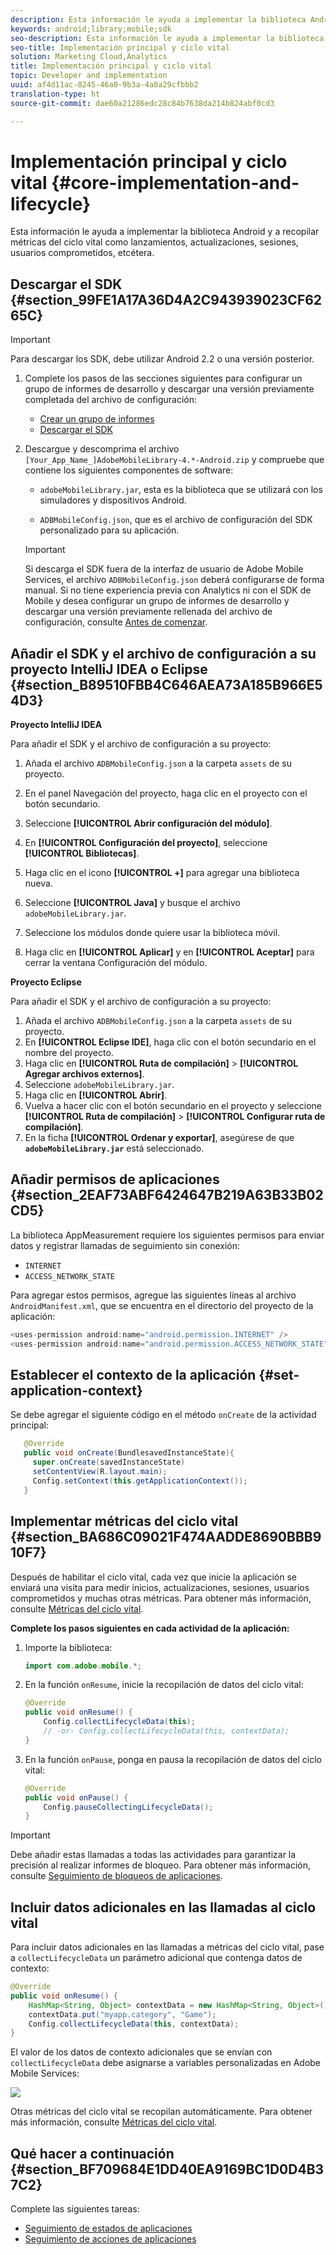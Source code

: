 ```yaml
---
description: Esta información le ayuda a implementar la biblioteca Android y a recopilar métricas del ciclo vital como lanzamientos, actualizaciones, sesiones, usuarios comprometidos, etcétera.
keywords: android;library;mobile;sdk
seo-description: Esta información le ayuda a implementar la biblioteca Android y a recopilar métricas del ciclo vital como lanzamientos, actualizaciones, sesiones, usuarios comprometidos, etcétera.
seo-title: Implementación principal y ciclo vital
solution: Marketing Cloud,Analytics
title: Implementación principal y ciclo vital
topic: Developer and implementation
uuid: af4d11ac-8245-46a0-9b3a-4a0a29cfbbb2
translation-type: ht
source-git-commit: dae60a21286edc28c84b7638da214b824abf0cd3

---
```



# Implementación principal y ciclo vital {#core-implementation-and-lifecycle}

Esta información le ayuda a implementar la biblioteca Android y a recopilar métricas del ciclo vital como lanzamientos, actualizaciones, sesiones, usuarios comprometidos, etcétera.

## Descargar el SDK {#section_99FE1A17A36D4A2C943939023CF6265C}

>[!IMPORTANT]
>
>Para descargar los SDK, debe utilizar Android 2.2 o una versión posterior.

1. Complete los pasos de las secciones siguientes para configurar un grupo de informes de desarrollo y descargar una versión previamente completada del archivo de configuración:

   * [Crear un grupo de informes](/help/android/getting-started/requirements.md)
   * [Descargar el SDK](/help/android/getting-started/requirements.md)

1. Descargue y descomprima el archivo `[Your_App_Name_]AdobeMobileLibrary-4.*-Android.zip` y compruebe que contiene los siguientes componentes de software:

   * `adobeMobileLibrary.jar`, esta es la biblioteca que se utilizará con los simuladores y dispositivos Android.

   * `ADBMobileConfig.json`, que es el archivo de configuración del SDK personalizado para su aplicación.
   >[!IMPORTANT]
   >
   >Si descarga el SDK fuera de la interfaz de usuario de Adobe Mobile Services, el archivo `ADBMobileConfig.json` deberá configurarse de forma manual. Si no tiene experiencia previa con Analytics ni con el SDK de Mobile y desea configurar un grupo de informes de desarrollo y descargar una versión previamente rellenada del archivo de configuración, consulte [Antes de comenzar](/help/android/getting-started/requirements.md).

## Añadir el SDK y el archivo de configuración a su proyecto IntelliJ IDEA o Eclipse {#section_B89510FBB4C646AEA73A185B966E54D3}

**Proyecto IntelliJ IDEA**

Para añadir el SDK y el archivo de configuración a su proyecto:

1. Añada el archivo `ADBMobileConfig.json` a la carpeta `assets` de su proyecto.

1. En el panel Navegación del proyecto, haga clic en el proyecto con el botón secundario.
1. Seleccione **[!UICONTROL Abrir configuración del módulo]**.
1. En **[!UICONTROL Configuración del proyecto]**, seleccione **[!UICONTROL Bibliotecas]**.
1. Haga clic en el icono **[!UICONTROL +]** para agregar una biblioteca nueva.
1. Seleccione **[!UICONTROL Java]** y busque el archivo `adobeMobileLibrary.jar`.
1. Seleccione los módulos donde quiere usar la biblioteca móvil.
1. Haga clic en **[!UICONTROL Aplicar]** y en **[!UICONTROL Aceptar]** para cerrar la ventana Configuración del módulo.

**Proyecto Eclipse**

Para añadir el SDK y el archivo de configuración a su proyecto:

1. Añada el archivo `ADBMobileConfig.json` a la carpeta `assets` de su proyecto.
1. En **[!UICONTROL Eclipse IDE]**, haga clic con el botón secundario en el nombre del proyecto.
1. Haga clic en **[!UICONTROL Ruta de compilación]** > **[!UICONTROL Agregar archivos externos]**.
1. Seleccione `adobeMobileLibrary.jar`.
1. Haga clic en **[!UICONTROL Abrir]**.
1. Vuelva a hacer clic con el botón secundario en el proyecto y seleccione **[!UICONTROL Ruta de compilación]** > **[!UICONTROL Configurar ruta de compilación]**.
1. En la ficha **[!UICONTROL Ordenar y exportar]**, asegúrese de que **`adobeMobileLibrary.jar`** está seleccionado.

## Añadir permisos de aplicaciones {#section_2EAF73ABF6424647B219A63B33B02CD5}

La biblioteca AppMeasurement requiere los siguientes permisos para enviar datos y registrar llamadas de seguimiento sin conexión:

* `INTERNET`
* `ACCESS_NETWORK_STATE`

Para agregar estos permisos, agregue las siguientes líneas al archivo `AndroidManifest.xml`, que se encuentra en el directorio del proyecto de la aplicación:

```java
<uses-permission android:name="android.permission.INTERNET" /> 
<uses-permission android:name="android.permission.ACCESS_NETWORK_STATE" />
```

## Establecer el contexto de la aplicación {#set-application-context}

Se debe agregar el siguiente código en el método `onCreate` de la actividad principal:

```java
   @Override
   public void onCreate(BundlesavedInstanceState){
     super.onCreate(savedInstanceState)
     setContentView(R.layout.main);
     Config.setContext(this.getApplicationContext());
   }
```

## Implementar métricas del ciclo vital {#section_BA686C09021F474AADDE8690BBB910F7}

Después de habilitar el ciclo vital, cada vez que inicie la aplicación se enviará una visita para medir inicios, actualizaciones, sesiones, usuarios comprometidos y muchas otras métricas. Para obtener más información, consulte [Métricas del ciclo vital](/help/android/metrics.md).

**Complete los pasos siguientes en cada actividad de la aplicación:**

1. Importe la biblioteca:

   ```java
   import com.adobe.mobile.*;
   ```

1. En la función `onResume`, inicie la recopilación de datos del ciclo vital:

   ```java
   @Override 
   public void onResume() { 
       Config.collectLifecycleData(this); 
       // -or- Config.collectLifecycleData(this, contextData); 
   }
   ```

1. En la función `onPause`, ponga en pausa la recopilación de datos del ciclo vital:

   ```java
   @Override 
   public void onPause() { 
       Config.pauseCollectingLifecycleData(); 
   }
   ```

>[!IMPORTANT]
>
>Debe añadir estas llamadas a todas las actividades para garantizar la precisión al realizar informes de bloqueo. Para obtener más información, consulte [Seguimiento de bloqueos de aplicaciones](/help/android/analytics-main/crashes.md).

## Incluir datos adicionales en las llamadas al ciclo vital

Para incluir datos adicionales en las llamadas a métricas del ciclo vital, pase a `collectLifecycleData` un parámetro adicional que contenga datos de contexto:

```java
@Override 
public void onResume() {
    HashMap<String, Object> contextData = new HashMap<String, Object>(); 
    contextData.put("myapp.category", "Game"); 
    Config.collectLifecycleData(this, contextData); 
}
```

El valor de los datos de contexto adicionales que se envían con `collectLifecycleData` debe asignarse a variables personalizadas en Adobe Mobile Services:

![](assets/map-variable-lifecycle.png)

Otras métricas del ciclo vital se recopilan automáticamente. Para obtener más información, consulte [Métricas del ciclo vital](/help/android/metrics.md).

## Qué hacer a continuación {#section_BF709684E1DD40EA9169BC1D0D4B37C2}

Complete las siguientes tareas:

* [Seguimiento de estados de aplicaciones](/help/android/analytics-main/states.md)
* [Seguimiento de acciones de aplicaciones](/help/android/analytics-main/actions.md)

